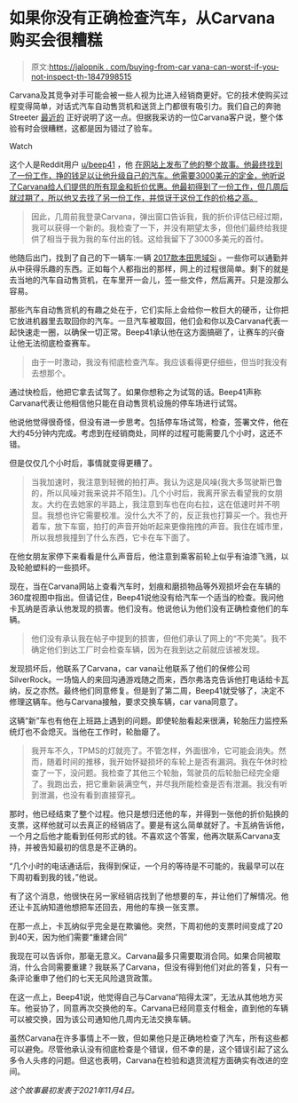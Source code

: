 # 如果你没有正确检查汽车，从Carvana购买会很糟糕

> 原文:[https://jalopnik . com/buying-from-car vana-can-worst-if-you-not-inspect-th-1847998515](https://jalopnik.com/buying-from-carvana-can-be-awful-if-you-dont-inspect-th-1847998515)

Carvana及其竞争对手可能会被一些人视为比进入经销商更好。它的技术使购买过程变得简单，对话式汽车自动售货机和送货上门都很有吸引力。我们自己的奔驰Streeter [最近的](https://jalopnik.com/buying-this-toyota-prius-through-carvana-was-easier-tha-1847978340) 正好说明了这一点。但据我采访的一位Carvana客户说，整个体验有时会很糟糕，这都是因为错过了验车。

Watch

这个人是Reddit用户 [u/beep41](https://www.reddit.com/user/beep41/) ，他 [在网站上发布了他的整个故事。他最终找到了一份工作，挣的钱足以让他升级自己的汽车。他需要3000美元的定金，他听说了Carvana给人们提供的所有现金和折价优惠。他最初得到了一份工作，但几周后就过期了，所以他又去找了另一份工作，并惊讶于这份工作的价格之高。](https://www.reddit.com/r/cars/comments/qlz1uq/i_bought_a_car_through_carvana_and_it_was/) 

> 因此，几周前我登录Carvana，弹出窗口告诉我，我的折价评估已经过期，我可以获得一个新的。我检查了一下，并没有期望太多，但他们最终给我提供了相当于我为我的车付出的钱。这给我留下了3000多美元的首付。

他随后出门，找到了自己的下一辆车:一辆 [2017款本田思域Si](https://www.carvana.com/vehicle/1956612) 。一些你可以通勤并从中获得乐趣的东西。正如每个人都指出的那样，网上的过程很简单。剩下的就是去当地的汽车自动售货机，在车里开一会儿，签一些文件，然后离开。只是没那么容易。

那些汽车自动售货机的有趣之处在于，它们实际上会给你一枚巨大的硬币，让你把它放进机器里去取回你的汽车。一旦汽车被取回，他们会和你以及Carvana代表一起快速走一圈，以确保一切正常。Beep41承认他在这方面搞砸了，让赛车的兴奋让他无法彻底检查赛车。

> 由于一时激动，我没有彻底检查汽车。我应该看得更仔细些，但当时我没有去想那个。

通过快检后，他把它拿去试驾了。如果你想称之为试驾的话。Beep41声称Carvana代表让他相信他只能在自动售货机设施的停车场进行试驾。

他说他觉得很奇怪，但没有进一步思考。包括停车场试驾，检查，签署文件，他在大约45分钟内完成。考虑到在经销商处，同样的过程可能需要几个小时，这还不错。

但是仅仅几个小时后，事情就变得更糟了。

> 当我加速时，我注意到轻微的拍打声。我认为这是风噪(我大多驾驶斯巴鲁的，所以风噪对我来说并不陌生)。几个小时后，我离开家去看望我的女朋友。大约在去她家的半路上，我注意到车也在向右拉，这在低速时并不明显。我想也许它需要校准。没什么大不了的，反正我也打算买一个。我也开着车，放下车窗，拍打的声音开始听起来更像拖拽的声音。我住在城市里，所以我想我撞到了什么东西，它卡在车下面了。

在他女朋友家停下来看看是什么声音后，他注意到乘客前轮上似乎有油漆飞溅，以及轮舱塑料的一些损坏。

现在，当在Carvana网站上查看汽车时，划痕和磨损物品等外观损坏会在车辆的360度视图中指出。但请记住，Beep41说他没有给汽车一个适当的检查。我问他卡瓦纳是否承认他发现的损害。他们没有。他说他认为他们没有正确检查他们的车辆。

> 他们没有承认我在帖子中提到的损害，但他们承认了网上的“不完美”。我不确定他们到达工厂时会检查车辆，因为在我到达之前就应该被发现。

发现损坏后，他联系了Carvana，car vana让他联系了他们的保修公司SilverRock。一场恼人的来回沟通游戏随之而来，西尔弗洛克告诉他打电话给卡瓦纳，反之亦然。最终他们同意修复。但是到了第二周，Beep41就受够了，决定不修理这辆车。他与Carvana接触，要求交换车辆，car vana同意了。

这辆“新”车也有他在上班路上遇到的问题。即使轮胎看起来很满，轮胎压力监控系统灯也不会熄灭。当他在工作时，轮胎瘪了。

> 我开车不久，TPMS的灯就亮了。不管怎样，外面很冷，它可能会消失。然而，随着时间的推移，我开始怀疑损坏的车轮上是否有漏洞。我在午休时检查了一下，没问题。我检查了其他三个轮胎，驾驶员的后轮胎已经完全瘪了。我跑出去，把它重新装满空气，并尽我所能检查是否有泄漏。我没有听到泄漏，也没有看到直接穿孔。

那时，他已经结束了整个过程。他只是想归还他的车，并得到一张他的折价贴换的支票，这样他就可以去真正的经销店了。要是有这么简单就好了。卡瓦纳告诉他，一个月之后他才能看到任何形式的钱。不喜欢这个答案，他再次联系Carvana支持，并被告知最初的信息是不正确的。

“几个小时的电话通话后，我得到保证，一个月的等待是不可能的，我最早可以在下周初看到我的钱，”他说。

有了这个消息，他很快在另一家经销店找到了他想要的车，并让他们了解情况。他还让卡瓦纳知道他想把车还回去，用他的车换一张支票。

在那一点上，卡瓦纳似乎完全是在欺骗他。突然，下周初他的支票时间变成了20到40天，因为他们需要“重建合同”

我现在可以告诉你，那毫无意义。Carvana最多只需要取消合同。如果合同被取消，什么合同需要重建？我联系了Carvana，但没有得到他们对此的答复，只有一条评论重申了他们的七天无风险退货政策。

在这一点上，Beep41说，他觉得自己与Carvana“陷得太深”，无法从其他地方买车。他妥协了，同意再次交换他的车。Carvana已经同意支付租金，直到他的车辆可以被交换，因为该公司通知他几周内无法交换车辆。

虽然Carvana在许多事情上不一致，但如果他只是正确地检查了汽车，所有这些都可以避免。尽管他承认没有彻底检查是个错误，但不幸的是，这个错误引起了这么多令人头疼的问题。但这也表明，Carvana在检验和退货流程方面确实有改进的空间。

*这个故事最初发表于2021年11月4日。*